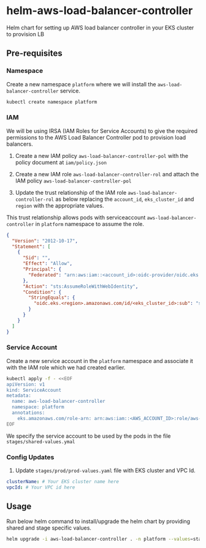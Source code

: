 # helm-aws-load-balancer-controller
Helm chart for setting up AWS load balancer controller in your EKS cluster to provision LB

## Pre-requisites

### Namespace

Create a new namespace `platform` where we will install the `aws-load-balancer-controller` service.

```bash
kubectl create namespace platform
```

### IAM

We will be using IRSA (IAM Roles for Service Accounts) to give the required permissions to the AWS Load Balancer Controller pod to provision load balancers.

1. Create a new IAM policy `aws-load-balancer-controller-pol` with the policy document at `iam/policy.json`

2. Create a new IAM role `aws-load-balancer-controller-rol` and attach the IAM policy `aws-load-balancer-controller-pol`

3. Update the trust relationship of the IAM role `aws-load-balancer-controller-rol` as below replacing the `account_id`, `eks_cluster_id` and `region` with the appropriate values.

This trust relationship allows pods with serviceaccount `aws-load-balancer-controller` in `platform` namespace to assume the role.

```json
{
  "Version": "2012-10-17",
  "Statement": [
    {
      "Sid": "",
      "Effect": "Allow",
      "Principal": {
        "Federated": "arn:aws:iam::<account_id>:oidc-provider/oidc.eks.us-east-1.amazonaws.com/id/<eks_cluster_id>"
      },
      "Action": "sts:AssumeRoleWithWebIdentity",
      "Condition": {
        "StringEquals": {
          "oidc.eks.<region>.amazonaws.com/id/<eks_cluster_id>:sub": "system:serviceaccount:platform:aws-load-balancer-controller"
        }
      }
    }
  ]
}
```

### Service Account

Create a new service account in the `platform` namespace and associate it with the IAM role which we had created earlier.

```bash
kubectl apply -f - <<EOF
apiVersion: v1
kind: ServiceAccount
metadata:
  name: aws-load-balancer-controller
  namespace: platform
  annotations:
    eks.amazonaws.com/role-arn: arn:aws:iam::<AWS_ACCOUNT_ID>:role/aws-load-balancer-controller-rol
EOF
```

We specify the service account to be used by the pods in the file `stages/shared-values.ymal`

### Config Updates

1. Update `stages/prod/prod-values.yaml` file with EKS cluster and VPC Id.

```yaml
clusterName: # Your EKS cluster name here
vpcId: # Your VPC id here
```

## Usage

Run below helm command to install/upgrade the helm chart by providing shared and stage specific values.

```bash
helm upgrade -i aws-load-balancer-controller . -n platform --values=stages/shared-values.yaml --values=stages/prod/prod-values.yaml
```
